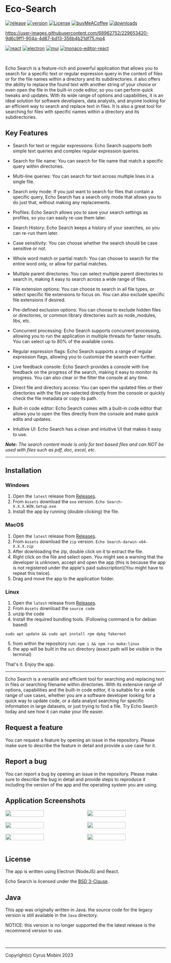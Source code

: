 # Eco-Search

[![release](https://img.shields.io/github/v/release/cyrus2281/Echo-Search?color=00ff00)](https://github.com/cyrus2281/Echo-Search/releases)
[![version](https://img.shields.io/github/package-json/v/cyrus2281/Echo-Search)](https://github.com/cyrus2281/Echo-Search)
[![License](https://img.shields.io/github/license/cyrus2281/echo-search)](https://github.com/cyrus2281/Echo-Search/blob/main/LICENSE)
[![buyMeACoffee](https://img.shields.io/badge/BuyMeACoffee-cyrus2281-yellow?logo=buymeacoffee)](https://www.buymeacoffee.com/cyrus2281)
[![downloads](https://img.shields.io/github/downloads/cyrus2281/echo-search/total?color=orange&label=Downloads)](https://github.com/cyrus2281/Echo-Search/releases)
<br>

https://user-images.githubusercontent.com/68962752/229653420-9d6c9ff1-904a-4d87-bd13-356b4b21df75.mp4

[![react](https://img.shields.io/github/package-json/dependency-version/cyrus2281/Echo-Search/react?logo=react&color=lightblue)](https://reactjs.org/)
[![electron](https://img.shields.io/github/package-json/dependency-version/cyrus2281/Echo-Search/dev/electron?logo=electron&color=lightblue&logoColor=lightblue)](https://www.electronjs.org/)
[![mui](https://img.shields.io/github/package-json/dependency-version/cyrus2281/echo-search/@mui/material?color=lightblue)](https://mui.com/material-ui/getting-started/overview/)
[![monaco-editor-react](https://img.shields.io/github/package-json/dependency-version/cyrus2281/echo-search/@monaco-editor/react?color=lightblue)](https://www.npmjs.com/package/@monaco-editor/react/)

<br>

Echo Search is a feature-rich and powerful application that allows you to search for a specific text or regular expression query in the content of files or for the file names within a directory and its subdirectories. it also offers the ability to replace the found text with another string of your choice or even open the file in the built-in code editor, so you can perform quick tweaks and updates. With its wide range of options and capabilities, it is an ideal solution for software developers, data analysts, and anyone looking for an efficient way to search and replace text in files. It is also a great tool for searching for files with specific names within a directory and its subdirectories.

## Key Features

- Search for text or regular expressions: Echo Search supports both simple text queries and complex regular expression queries.

- Search for file name: You can search for file name that match a specific query within directories.

- Multi-line queries: You can search for text across multiple lines in a single file.

- Search only mode: If you just want to search for files that contain a specific query, Echo Search has a search only mode that allows you to do just that, without making any replacements.

- Profiles: Echo Search allows you to save your search settings as profiles, so you can easily re-use them later.

- Search History: Echo Search keeps a history of your searches, so you can re-run them later.

- Case sensitivity: You can choose whether the search should be case sensitive or not.

- Whole word match or partial match: You can choose to search for the entire word only, or allow for partial matches.

- Multiple parent directories: You can select multiple parent directories to search in, making it easy to search across a wide range of files.

- File extension options: You can choose to search in all file types, or select specific file extensions to focus on. You can also exclude specific file extensions if desired.

- Pre-defined exclusion options: You can choose to exclude hidden files or directories, or common library directories such as node_modules, libs, etc.

- Concurrent processing: Echo Search supports concurrent processing, allowing you to run the application in multiple threads for faster results. You can select up to 80% of the available cores.

- Regular expression flags: Echo Search supports a range of regular expression flags, allowing you to customize the search even further.

- Live feedback console: Echo Search provides a console with live feedback on the progress of the search, making it easy to monitor its progress. You can also clear or the filter the console at any time.

- Direct file and directory access: You can open the updated files or their directories with the file pre-selected directly from the console or quickly check the file metadata or copy its path.

- Built-in code editor: Echo Search comes with a built-in code editor that allows you to open the files directly from the console and make quick edits and updates.

- Intuitive UI: Echo Search has a clean and intuitive UI that makes it easy to use.


***Note:** The search content mode is only for text based files and can NOT be used with files such as pdf, doc, excel, etc.*


<hr>

## Installation

### Windows

1. Open the `latest` release from [Releases](https://github.com/cyrus2281/Echo-Search/releases).
2. From `Assets` download the `exe` version.
   `Echo Search-X.X.X.WIN.Setup.exe`
3. Install the app by running (double clicking) the file.

### MacOS

1. Open the `latest` release from [Releases](https://github.com/cyrus2281/Echo-Search/releases).
2. From `Assets` download the `zip` version.
   `Echo Search-darwin-x64-X.X.X.zip`
3. After downloading the zip, double click on it to extract the file.
4. Right click on the file and select open. You might see a warning that the developer is unknown, accept and open the app (this is because the app is not registered under the apple's paid subscription)(You might have to repeat this twice).
5. Drag and move the app to the application folder.

### Linux

1. Open the `latest` release from [Releases](https://github.com/cyrus2281/Echo-Search/releases).
2. From `Assets` download the `source code`
3. unzip the code
4. Install the required bundling tools. (Following command is for debian based)
```
sudo apt update && sudo apt install rpm dpkg fakeroot
```
5. from within the repository run: `npm i && npm run make:linux`
6. the app will be built in the `out` directory (exact path will be visible in the terminal)

That's it. Enjoy the app.

<hr>

Echo Search is a versatile and efficient tool for searching and replacing text in files or searching filename within directories. With its extensive range of options, capabilities and the built-in code editor, it is suitable for a wide range of use cases, whether you are a software developer looking for a quick way to update code, or a data analyst searching for specific information in large datasets, or just trying to find a file. Try Echo Search today and see how it can make your life easier.

## Request a feature
You can request a feature by opening an issue in the repository. Please make sure to describe the feature in detail and provide a use case for it.

## Report a bug
You can report a bug by opening an issue in the repository. Please make sure to describe the bug in detail and provide steps to reproduce it including the version of the app and the operating system you are using.

## Application Screenshots

<div style="display:flex; gap:2%;">
  <img src="./images/baseapp.png" width="49%" />
  <img src="./images/filename.png" width="49%" />
</div>
<br>
<div style="display:flex; gap:2%;">
  <img src="./images/filled.png" width="49%" />
  <img src="./images/running.png"  width="49%" />
</div>
<br>
<div style="display:flex; gap:2%;">
  <img src="./images/editor.png" width="49%" />
  <img src="./images/extra.png"  width="49%" />
</div>
<br>


## License

The app is written using Electron (NodeJS) and React.

Echo Search is licensed under the [BSD 3-Clause](./LICENSE).

## Java

This app was originally written in Java. the source code for the legacy version is still available in the `Java` directory.

NOTICE: this version is no longer supported the the latest release is the recommend version to use.

<br>

<hr>

Copyright(c) Cyrus Mobini 2023
